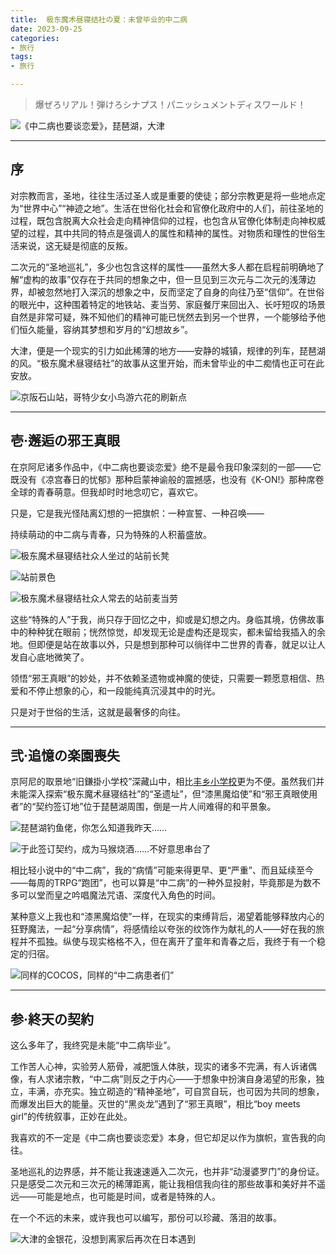 ```yaml
---
title:  极东魔术昼寝结社の夏：未曾毕业的中二病
date: 2023-09-25
categories:
- 旅行
tags:
- 旅行

---
```


> 爆ぜろリアル！弾けろシナプス！パニッシュメントディスワールド！
> 

![《中二病也要谈恋爱》，琵琶湖，大津](https://raw.githubusercontent.com/DF-Master/yidapicbed/main/2023/202307/202307JPJNB/202307JPJNB00.jpg)


---

<!--more-->

## 序

对宗教而言，圣地，往往生活过圣人或是重要的使徒；部分宗教更是将一些地点定为“世界中心”“神迹之地”。生活在世俗化社会和官僚化政府中的人们，前往圣地的过程，既包含脱离大众社会走向精神信仰的过程，也包含从官僚化体制走向神权威望的过程，其中共同的特点是强调人的属性和精神的属性。对物质和理性的世俗生活来说，这无疑是彻底的反叛。

二次元的“圣地巡礼”，多少也包含这样的属性——虽然大多人都在启程前明确地了解“虚构的故事”仅存在于共同的想象之中，但一旦见到三次元与二次元的浅薄边界，却被忽然地打入深沉的想象之中，反而坚定了自身的向往乃至“信仰”。在世俗的眼光中，这种围着特定的地铁站、麦当劳、家庭餐厅来回出入、长吁短叹的场景自然是非常可疑，殊不知他们的精神可能已恍然去到另一个世界，一个能够给予他们恒久能量，容纳其梦想和岁月的“幻想故乡”。

大津，便是一个现实的引力如此稀薄的地方——安静的城镇，规律的列车，琵琶湖的风。“极东魔术昼寝结社”的故事从这里开始，而未曾毕业的中二痴情也正可在此安放。

![京阪石山站，哥特少女小鸟游六花的刷新点](https://raw.githubusercontent.com/DF-Master/yidapicbed/main/2023/202307/202307JPJNB/202307JPJNB01.jpg)


---

## 壱·邂逅の邪王真眼

在京阿尼诸多作品中，《中二病也要谈恋爱》绝不是最令我印象深刻的一部——它既没有《凉宫春日的忧郁》那种启蒙神谕般的震撼感，也没有《K-ON!》那种席卷全球的青春萌意。但我却时时地念叨它，喜欢它。

只是，它是我光怪陆离幻想的一把旗帜：一种宣誓、一种召唤——

持续萌动的中二病与青春，只为特殊的人积蓄盛放。

![极东魔术昼寝结社众人坐过的站前长凳](https://raw.githubusercontent.com/DF-Master/yidapicbed/main/2023/202307/202307JPJNB/202307JPJNB02.jpg)



![站前景色](https://raw.githubusercontent.com/DF-Master/yidapicbed/main/2023/202307/202307JPJNB/202307JPJNB03.jpg)



![极东魔术昼寝结社众人常去的站前麦当劳](https://raw.githubusercontent.com/DF-Master/yidapicbed/main/2023/202307/202307JPJNB/202307JPJNB04.jpg)



这些“特殊的人”于我，尚只存于回忆之中，抑或是幻想之内。身临其境，仿佛故事中的种种犹在眼前；恍然惊觉，却发现无论是虚构还是现实，都未留给我插入的余地。但即便是站在故事以外，只是想到那种可以徜徉中二世界的青春，就足以让人发自心底地微笑了。

领悟“邪王真眼”的妙处，并不依赖圣遗物或神魔的使徒，只需要一颗愿意相信、热爱和不停止想象的心，和一段能纯真沉浸其中的时光。

只是对于世俗的生活，这就是最奢侈的向往。

---

## 弐·追憶の楽園喪失

京阿尼的取景地“旧鎌掛小学校”深藏山中，相比[丰乡小学校](http://jiangyida.top/2023/08/02/202307JPKON/)更为不便。虽然我们并未能深入探索“极东魔术昼寝结社”的“圣遗址”，但“漆黑魔焰使”和“邪王真眼使用者”的“契约签订地”位于琵琶湖周围，倒是一片人间难得的和平景象。

![琵琶湖钓鱼佬，你怎么知道我昨天……](https://raw.githubusercontent.com/DF-Master/yidapicbed/main/2023/202307/202307JPJNB/202307JPJNB05.jpg)



![于此签订契约，成为马猴烧酒……不好意思串台了](https://raw.githubusercontent.com/DF-Master/yidapicbed/main/2023/202307/202307JPJNB/202307JPJNB06.jpg)



相比轻小说中的“中二病”，我的“病情”可能来得更早、更“严重”、而且延续至今——每周的TRPG“跑团”，也可以算是“中二病”的一种外显投射，毕竟那是为数不多可以堂而皇之吟唱魔法咒语、深度代入角色的时间。

某种意义上我也和“漆黑魔焰使”一样，在现实的束缚背后，渴望着能够释放内心的狂野魔法，一起“分享病情”，将感情绘以夸张的纹饰作为献礼的人——好在我的旅程并不孤独。纵使与现实格格不入，但在离开了童年和青春之后，我终于有一个稳定的归宿。

![同样的COCOS，同样的“中二病患者们”](https://raw.githubusercontent.com/DF-Master/yidapicbed/main/2023/202307/202307JPJNB/202307JPJNB07.jpg)



---

## 参·終天の契約

这么多年了，我终究是未能“中二病毕业”。

工作苦人心神，实验劳人筋骨，减肥饿人体肤，现实的诸多不完满，有人诉诸偶像，有人求诸宗教，“中二病”则反之于内心——于想象中扮演自身渴望的形象，独立，丰满，亦充实。独立砌造的“精神圣地”，可自赏自玩，也可因为共同的想象，而爆发出巨大的能量。灭世的“黑炎龙”遇到了“邪王真眼”，相比“boy meets girl”的传统叙事，正妙在此处。

我喜欢的不一定是《中二病也要谈恋爱》本身，但它却足以作为旗帜，宣告我的向往。

圣地巡礼的边界感，并不能让我速速遁入二次元，也并非“动漫婆罗门”的身份证。只是感受二次元和三次元的稀薄距离，能让我相信我向往的那些故事和美好并不遥远——可能是地点，也可能是时间，或者是特殊的人。

在一个不远的未来，或许我也可以编写，那份可以珍藏、落泪的故事。

![大津的金银花，没想到离家后再次在日本遇到](https://raw.githubusercontent.com/DF-Master/yidapicbed/main/2023/202307/202307JPJNB/202307JPJNB08.jpg)

